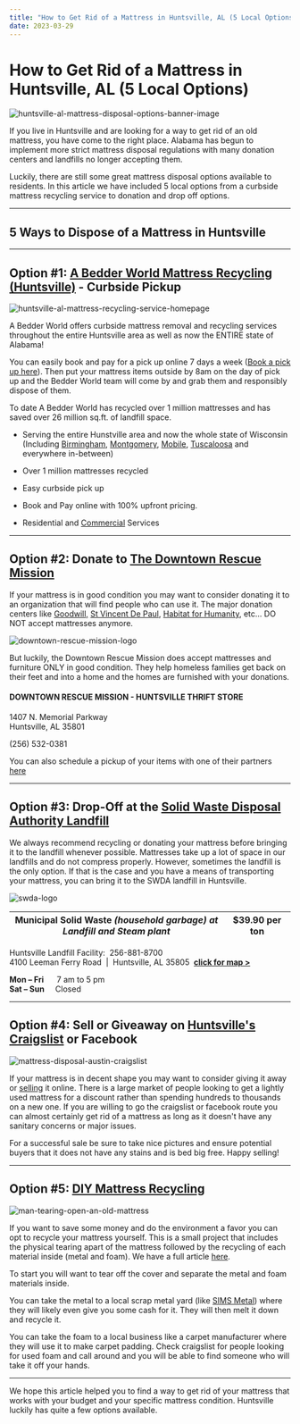 ```yaml
---
title: "How to Get Rid of a Mattress in Huntsville, AL (5 Local Options)"
date: 2023-03-29
---
```


# How to Get Rid of a Mattress in Huntsville, AL (5 Local Options)

![huntsville-al-mattress-disposal-options-banner-image](images/Most-Attractive-Youtube-Thumbnail-2023-03-28T223818.525-1024x576.png)

If you live in Huntsville and are looking for a way to get rid of an old mattress, you have come to the right place. Alabama has begun to implement more strict mattress disposal regulations with many donation centers and landfills no longer accepting them.

Luckily, there are still some great mattress disposal options available to residents. In this article we have included 5 local options from a curbside mattress recycling service to donation and drop off options.

* * *

## 5 Ways to Dispose of a Mattress in Huntsville

* * *

## Option #1: [A Bedder World Mattress Recycling (Huntsville)](https://www.abedderworld.com/Huntsville-AL) \- Curbside Pickup

![huntsville-al-mattress-recycling-service-homepage](images/Screen-Shot-2023-03-28-at-10.15.15-PM-1024x561.png)

A Bedder World offers curbside mattress removal and recycling services throughout the entire Huntsville area as well as now the ENTIRE state of Alabama!

You can easily book and pay for a pick up online 7 days a week ([Book a pick up here](https://www.abedderworld.com/book-online/)). Then put your mattress items outside by 8am on the day of pick up and the Bedder World team will come by and grab them and responsibly dispose of them.

To date A Bedder World has recycled over 1 million mattresses and has saved over 26 million sq.ft. of landfill space.

- Serving the entire Hunstville area and now the whole state of Wisconsin (Including [Birmingham](https://www.abedderworld.com/get-rid-of-mattress-birmingham-al.html/), [Montgomery](https://www.abedderworld.com/how-to-get-rid-of-a-mattress-in-montgomery-al.html/), [Mobile](https://www.abedderworld.com/how-to-get-rid-of-a-mattress-in-mobile-al.html/), [Tuscaloosa](https://www.abedderworld.com/Tuscaloosa-AL) and everywhere in-between)

- Over 1 million mattresses recycled

- Easy curbside pick up

- Book and Pay online with 100% upfront pricing.

- Residential and [Commercial](https://www.abedderworld.com/commercial/) Services

* * *

## Option #2: Donate to [The Downtown Rescue Mission](https://www.downtownrescuemission.org/thrift-stores)

If your mattress is in good condition you may want to consider donating it to an organization that will find people who can use it. The major donation centers like [Goodwill,](https://www.abedderworld.com/does-goodwill-take-mattresses-4-alternative-options.html/) [St Vincent De Paul](https://svdphuntsvilleal.org/), [Habitat for Humanity](https://habitatrivervalley.org/restore/), etc... DO NOT accept mattresses anymore.

![downtown-rescue-mission-logo](images/spinning_heart_slow_2_AdobeCreativeCloudExpress.gif)

But luckily, the Downtown Rescue Mission does accept mattresses and furniture ONLY in good condition. They help homeless families get back on their feet and into a home and the homes are furnished with your donations.

#### DOWNTOWN RESCUE MISSION - HUNTSVILLE THRIFT STORE

1407 N. Memorial Parkway  
Huntsville, AL 35801

(256) 532-0381

You can also schedule a pickup of your items with one of their partners [here](https://www.pickupmydonation.com/)

* * *

## Option #3: Drop-Off at the [Solid Waste Disposal Authority Landfill](http://swdahsv.org/)

We always recommend recycling or donating your mattress before bringing it to the landfill whenever possible. Mattresses take up a lot of space in our landfills and do not compress properly. However, sometimes the landfill is the only option. If that is the case and you have a means of transporting your mattress, you can bring it to the SWDA landfill in Huntsville.

![swda-logo](images/Screen-Shot-2023-03-28-at-10.31.40-PM.png)

| **Municipal Solid Waste**   _(household garbage) at Landfill and Steam plant_ | **$39.90** per ton |
| --- | --- |

Huntsville Landfill Facility:  256-881-8700  
4100 Leeman Ferry Road  |  Huntsville, AL 35805  [**click for map >**](https://www.google.com/maps/place/4100+Leeman+Ferry+Rd+SW/@34.6893225,-86.5921056,17z/data=!3m1!4b1!4m2!3m1!1s0x88626cda5c9594a5:0x192415994db3e807)

**Mon – Fri**      7 am to 5 pm  
**Sat – Sun**     Closed

* * *

## Option #4: Sell or Giveaway on [Huntsville's Craigslist](https://huntsville.craigslist.org/) or Facebook

![mattress-disposal-austin-craigslist](images/Screen-Shot-2019-12-11-at-8.06.07-AM-edited.png)

If your mattress is in decent shape you may want to consider giving it away or [selling](https://www.abedderworld.com/how-to-sell-used-mattresses.html/) it online. There is a large market of people looking to get a lightly used mattress for a discount rather than spending hundreds to thousands on a new one. If you are willing to go the craigslist or facebook route you can almost certainly get rid of a mattress as long as it doesn't have any sanitary concerns or major issues.

For a successful sale be sure to take nice pictures and ensure potential buyers that it does not have any stains and is bed big free. Happy selling!

* * *

## Option #5: [DIY Mattress Recycling](https://www.abedderworld.com/how-to-recycle-a-mattress/)

![man-tearing-open-an-old-mattress](images/Screen-Shot-2019-04-08-at-1.56.55-PM-1024x572.webp)

If you want to save some money and do the environment a favor you can opt to recycle your mattress yourself. This is a small project that includes the physical tearing apart of the mattress followed by the recycling of each material inside (metal and foam). We have a full article [here](https://www.abedderworld.com/how-to-recycle-a-mattress/).

To start you will want to tear off the cover and separate the metal and foam materials inside.

You can take the metal to a local scrap metal yard (like [SIMS Metal](https://www.simsmm.com/locations/huntsville-alabama/)) where they will likely even give you some cash for it. They will then melt it down and recycle it.

You can take the foam to a local business like a carpet manufacturer where they will use it to make carpet padding. Check craigslist for people looking for used foam and call around and you will be able to find someone who will take it off your hands.

* * *

We hope this article helped you to find a way to get rid of your mattress that works with your budget and your specific mattress condition. Huntsville luckily has quite a few options available.
